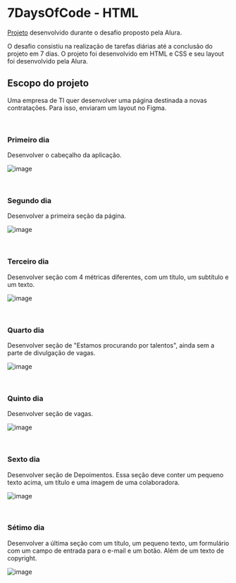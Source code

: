 <h1> 7DaysOfCode - HTML </h1>

<p><a href="https://axemay.github.io/7DaysOfCode-HTML/">Projeto</a> desenvolvido durante o desafio proposto pela Alura. </p>

<p>O desafio consistiu na realização de tarefas diárias até a conclusão do projeto em 7 dias. O projeto foi desenvolvido em HTML e CSS e seu layout foi desenvolvido pela Alura.</p>

<h2>Escopo do projeto</h2>
<p>Uma empresa de TI quer desenvolver uma página destinada a novas contratações. Para isso, enviaram um layout no <a heref="https://www.figma.com/file/mm3MLozvUDGhDRTxSLlGL5/7daysOfCode-HTML-CSS?node-id=0%3A1">Figma</a>.</p>
<br>
<h3>Primeiro dia</h3>
<p>Desenvolver o cabeçalho da aplicação.</p>

![image](https://user-images.githubusercontent.com/101254285/175812415-535dc1f5-9f23-43c5-bf68-16c084eb6350.png)

<br>
<h3>Segundo dia</h3>
<p>Desenvolver a primeira seção da página.</p>

![image](https://user-images.githubusercontent.com/101254285/175812483-a332946c-7136-4d21-bb18-8e02fa941832.png)


<br>
<h3>Terceiro dia</h3>
<p>Desenvolver seção com 4 métricas diferentes, com um título, um subtítulo e um texto.</p>


![image](https://user-images.githubusercontent.com/101254285/175812531-6703fd29-a2e7-4621-9f93-f19837cdae1e.png)


<br>
<h3>Quarto dia</h3>
<p>Desenvolver seção de "Estamos procurando por talentos", ainda sem a parte de divulgação de vagas.</p>

![image](https://user-images.githubusercontent.com/101254285/175812647-ffc36f32-66ea-42f1-96ad-30c071e2505b.png)

<br>
<h3>Quinto dia</h3>
<p>Desenvolver seção de vagas.</p>

![image](https://user-images.githubusercontent.com/101254285/175812690-8b854e16-c599-41b6-9427-dc82e9c14c95.png)


<br>
<h3>Sexto dia</h3>
<p>Desenvolver seção de Depoimentos. Essa seção deve conter um pequeno texto acima, um título e uma imagem de uma colaboradora.</p>

![image](https://user-images.githubusercontent.com/101254285/175812739-f5ad703d-d421-4f5b-815a-c8672a4c78f9.png)



<br>
<h3>Sétimo dia</h3>
<p>Desenvolver a última seção com um título, um pequeno texto, um formulário com um campo de entrada para o e-mail e um botão. Além de um texto de copyright.</p>

![image](https://user-images.githubusercontent.com/101254285/175812802-5c0e7c79-7b0c-49cd-82e3-994ec779af27.png)

